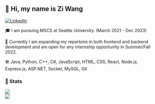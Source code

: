 ## 👋  Hi, my name is Zi Wang

<a href="https://www.linkedin.com/in/zi-w-b7915944/"><img alt="LinkedIn" src="https://img.shields.io/badge/linkedin%20-%230077B5.svg?&style=for-the-badge&logo=linkedin&logoColor=white"/></a>

🎓 I am pursuing MSCS at Seattle University. (March 2021 - Dec 2023)

📖 Currently I am expanding my repertoire in both frontend and backend development and am open for any internship opportunity in Summer/Fall 2022.

🛠 Java, Python, C++, C#, JavaScript, HTML, CSS, React, Node.js, Express.js, ASP.NET, Socket, MySQL, Git 

### 🎳 Stats
<a href="https://github.com/zwang4-code">
<img align="center" src="https://github-readme-streak-stats.herokuapp.com/?user=zwang4-code&theme=material-palenight" />
</a><br>
<a href="https://github.com/zwang4-code">
<img align="center" src="https://github-readme-stats.vercel.app/api?username=zwang4-code&show_icons=true&theme=jolly" />
</a><br>
